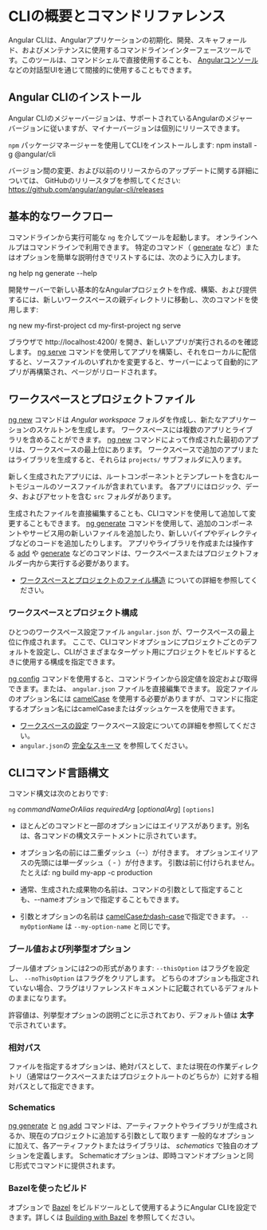 # CLIの概要とコマンドリファレンス

Angular CLIは、Angularアプリケーションの初期化、開発、スキャフォールド、およびメンテナンスに使用するコマンドラインインターフェースツールです。このツールは、コマンドシェルで直接使用することも、 [Angularコンソール](https://angularconsole.com) などの対話型UIを通じて間接的に使用することもできます。

## Angular CLIのインストール

Angular CLIのメジャーバージョンは、サポートされているAngularのメジャーバージョンに従いますが、マイナーバージョンは個別にリリースできます。

`npm` パッケージマネージャーを使用してCLIをインストールします:
<code-example format="." language="bash">
npm install -g @angular/cli
</code-example>

バージョン間の変更、および以前のリリースからのアップデートに関する詳細については、
GitHubのリリースタブを参照してください: https://github.com/angular/angular-cli/releases

## 基本的なワークフロー

コマンドラインから実行可能な `ng` を介してツールを起動します。
オンラインヘルプはコマンドラインで利用できます。
特定のコマンド（ [generate](cli/generate) など）またはオプションを簡単な説明付きでリストするには、次のように入力します。

<code-example format="." language="bash">
ng help
ng generate --help
</code-example>

開発サーバーで新しい基本的なAngularプロジェクトを作成、構築、および提供するには、新しいワークスペースの親ディレクトリに移動し、次のコマンドを使用します:

<code-example format="." language="bash">
ng new my-first-project
cd my-first-project
ng serve
</code-example>

ブラウザで http://localhost:4200/ を開き、新しいアプリが実行されるのを確認します。
[ng serve](cli/serve) コマンドを使用してアプリを構築し、それをローカルに配信すると、ソースファイルのいずれかを変更すると、サーバーによって自動的にアプリが再構築され、ページがリロードされます。

## ワークスペースとプロジェクトファイル

[ng new](cli/new) コマンドは *Angular workspace* フォルダを作成し、新たなアプリケーションのスケルトンを生成します。
ワークスペースには複数のアプリとライブラリを含めることができます。
[ng new](cli/new) コマンドによって作成された最初のアプリは、ワークスペースの最上位にあります。
ワークスペースで追加のアプリまたはライブラリを生成すると、それらは `projects/` サブフォルダに入ります。

新しく生成されたアプリには、ルートコンポーネントとテンプレートを含むルートモジュールのソースファイルが含まれています。
各アプリにはロジック、データ、およびアセットを含む `src` フォルダがあります。

生成されたファイルを直接編集することも、CLIコマンドを使用して追加して変更することもできます。
[ng generate](cli/generate) コマンドを使用して、追加のコンポーネントやサービス用の新しいファイルを追加したり、新しいパイプやディレクティブなどのコードを追加したりします。
アプリやライブラリを作成または操作する [add](cli/add) や [generate](cli/generate) などのコマンドは、ワークスペースまたはプロジェクトフォルダー内から実行する必要があります。

* [ワークスペースとプロジェクトのファイル構造](guide/file-structure) についての詳細を参照してください。

### ワークスペースとプロジェクト構成

ひとつのワークスペース設定ファイル `angular.json` が、ワークスペースの最上位に作成されます。
ここで、CLIコマンドオプションにプロジェクトごとのデフォルトを設定し、CLIがさまざまなターゲット用にプロジェクトをビルドするときに使用する構成を指定できます。

[ng config](cli/config) コマンドを使用すると、コマンドラインから設定値を設定および取得できます。または、 `angular.json` ファイルを直接編集できます。
設定ファイルのオプション名には [camelCase](guide/glossary#case-types) を使用する必要がありますが、コマンドに指定するオプション名にはcamelCaseまたはダッシュケースを使用できます。

* [ワークスペースの設定](guide/workspace-config) ワークスペース設定についての詳細を参照してください。
* `angular.json`の [完全なスキーマ](https://github.com/angular/angular-cli/wiki/angular-workspace) を参照してください。

## CLIコマンド言語構文

コマンド構文は次のとおりです:

`ng` *commandNameOrAlias* *requiredArg* [*optionalArg*] `[options]`

* ほとんどのコマンドと一部のオプションにはエイリアスがあります。別名は、各コマンドの構文ステートメントに示されています。

* オプション名の前には二重ダッシュ（--）が付きます。
    オプションエイリアスの先頭には単一ダッシュ（ - ）が付きます。
    引数は前に付けられません。
    たとえば: 
    <code-example format="." language="bash">
        ng build my-app -c production
    </code-example>

* 通常、生成された成果物の名前は、コマンドの引数として指定することも、--nameオプションで指定することもできます。

* 引数とオプションの名前は
[camelCaseかdash-case](guide/glossary#case-types)で指定できます。
`--myOptionName` は `--my-option-name` と同じです。

### ブール値および列挙型オプション

ブール値オプションには2つの形式があります: `--thisOption` はフラグを設定し、 `--noThisOption` はフラグをクリアします。
どちらのオプションも指定されていない場合、フラグはリファレンスドキュメントに記載されているデフォルトのままになります。

許容値は、列挙型オプションの説明ごとに示されており、デフォルト値は **太字** で示されています。

### 相対パス

ファイルを指定するオプションは、絶対パスとして、または現在の作業ディレクトリ（通常はワークスペースまたはプロジェクトルートのどちらか）に対する相対パスとして指定できます。

### Schematics

[ng generate](cli/generate) と [ng add](cli/add) コマンドは、アーティファクトやライブラリが生成されるか、現在のプロジェクトに追加する引数として取ります
一般的なオプションに加えて、各アーティファクトまたはライブラリは、 *schematics* で独自のオプションを定義します。
Schematicオプションは、即時コマンドオプションと同じ形式でコマンドに提供されます。


### Bazelを使ったビルド

オプションで [Bazel](https://docs.bazel.build) をビルドツールとして使用するようにAngular CLIを設定できます。詳しくは [Building with Bazel](guide/bazel) を参照してください。
